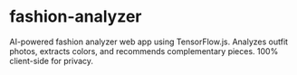 # fashion-analyzer
AI-powered fashion analyzer web app using TensorFlow.js. Analyzes outfit photos, extracts colors, and recommends complementary pieces. 100% client-side for privacy.
